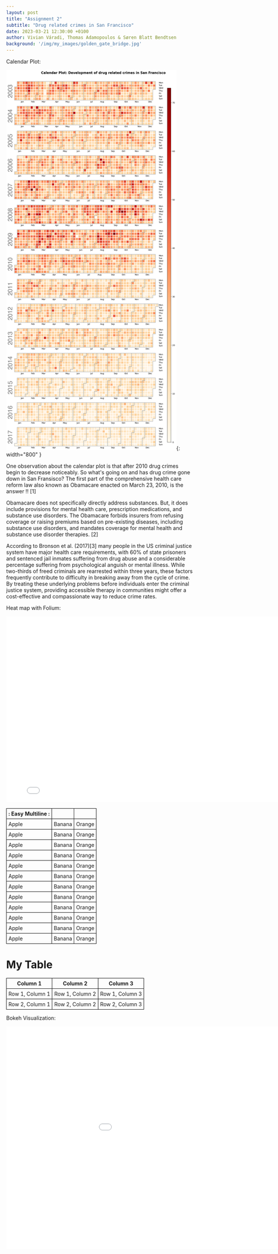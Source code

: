 ```yaml
---
layout: post
title: "Assignment 2"
subtitle: "Drug related crimes in San Francisco"
date: 2023-03-21 12:30:00 +0100
author: Vivian Váradi, Thomas Adamopoulos & Søren Blatt Bendtsen
background: '/img/my_images/golden_gate_bridge.jpg'
---
```


Calendar Plot:

![Calendar plot](/viz/cal_plot_assignment2.png){: width="800" }

One observation about the calendar plot is that after 2010 drug crimes begin to decrease noticeably. So what's going on and has drug crime gone down in San Fransisco? 
The first part of the comprehensive health care reform law also known as Obamacare enacted on March 23, 2010, is the answer !! [1]

Obamacare does not specifically directly address substances. But, it does include provisions for mental health care, prescription medications, and substance use disorders.
The Obamacare forbids insurers from refusing coverage or raising premiums based on pre-existing diseases, including substance use disorders, and mandates coverage for mental health and substance use disorder therapies. [2]


According to Bronson et al. (2017)[3] many people in the US criminal justice system have major health care requirements, with 60% of state prisoners and sentenced jail inmates suffering from drug abuse and a considerable percentage suffering from psychological anguish or mental illness. While two-thirds of freed criminals are rearrested within three years, these factors frequently contribute to difficulty in breaking away from the cycle of crime. By treating these underlying problems before individuals enter the criminal justice system, providing accessible therapy in communities might offer a cost-effective and compassionate way to reduce crime rates.


Heat map with Folium:

<embed 
       type="text/html" 
       src="/viz/drugMap.html"
       width="800"
       height="500"
       >

| :    Easy Multiline   : |||
| :----- | :----- | :------ |
| Apple  | Banana | Orange  
| Apple  | Banana | Orange  
| Apple  | Banana | Orange
| Apple  | Banana | Orange  
| Apple  | Banana | Orange  
| Apple  | Banana | Orange  
| Apple  | Banana | Orange  
| Apple  | Banana | Orange  
| Apple  | Banana | Orange
| Apple  | Banana | Orange  
| Apple  | Banana | Orange  
| Apple  | Banana | Orange  



<style>
table {
    border-collapse: collapse;
}
table td, table th {
    border: 1px solid black;
    padding: 5px;
}
</style>

# My Table

| Column 1 | Column 2 | Column 3 |
|----------|----------|----------|
| Row 1, Column 1 | Row 1, Column 2 | Row 1, Column 3 |
| Row 2, Column 1 | Row 2, Column 2 | Row 2, Column 3 |

Bokeh Visualization:

<embed 
       type="text/html" 
       src="/viz/bokeh_assignment2.html"
       width="1100"
       height="600"
       >
